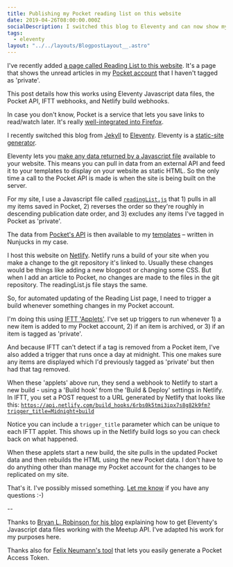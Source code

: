 ```yaml
---
title: Publishing my Pocket reading list on this website
date: 2019-04-26T08:00:00.000Z
socialDescription: I switched this blog to Eleventy and can now show my Pocket reading list on it
tags:
  - eleventy
layout: "../../layouts/BlogpostLayout__.astro"
---
```

I've recently added [a page called Reading List to this website](/reading-list). It's a page that shows the unread articles in my [Pocket account](https://getpocket.com/) that I haven't tagged as 'private'.

This post details how this works using Eleventy Javascript data files, the Pocket API, IFTT webhooks, and Netlify build webhooks.

In case you don't know, Pocket is a service that lets you save links to read/watch later. It's really [well-integrated into Firefox](https://support.mozilla.org/en-US/kb/save-web-pages-later-pocket-firefox).

I recently switched this blog from [Jekyll](https://jekyllrb.com) to [Eleventy](https://www.11ty.io). Eleventy is a [static-site generator](https://indieweb.org/static_site_generator).

Eleventy lets you [make any data returned by a Javascript file](https://www.11ty.io/docs/data-js/) available to your website. This means you can pull in data from an external API and feed it to your templates to display on your website as static HTML. So the only time a call to the Pocket API is made is when the site is being built on the server.

For my site, I use a Javascript file called [`readingList.js`](https://github.com/edjw/edjw-blog/blob/master/_data/readingList.js) that 1) pulls in all my items saved in Pocket, 2) reverses the order so they're roughly in descending publication date order, and 3) excludes any items I've tagged in Pocket as 'private'.

The data from [Pocket's API](https://getpocket.com/developer/docs/v3/retrieve) is then available to my [templates](https://github.com/edjw/edjw-blog/blob/master/_includes/layouts/reading-list.njk) – written in Nunjucks in my case.

I host this website on [Netlify](https://www.netlify.com). Netlify runs a build of your site when you make a change to the git repository it's linked to. Usually these changes would be things like adding a new blogpost or changing some CSS. But when I add an article to Pocket, no changes are made to the files in the git repository. The readingList.js file stays the same.

So, for automated updating of the Reading List page, I need to trigger a build whenever something changes in my Pocket account.

I'm doing this using [IFTT 'Applets'](https://ifttt.com). I've set up triggers to run whenever 1) a new item is added to my Pocket account, 2) if an item is archived, or 3) if an item is tagged as 'private'.

And because IFTT can't detect if a tag is removed from a Pocket item, I've also added a trigger that runs once a day at midnight. This one makes sure any items are displayed which I'd previously tagged as 'private' but then had that tag removed.

When these 'applets' above run, they send a webhook to Netlify to start a new build - using a 'Build hook' from the 'Build & Deploy' settings in Netlify. In IFTT, you set a POST request to a URL generated by Netlify that looks like this: <code>https://api.netlify.com/build_hooks/6rbs0k5tmi3ipx7s8g82k9fm?trigger_title=Midnight+build</code>

Notice you can include a `trigger_title` parameter which can be unique to each IFTT applet. This shows up in the Netlify build logs so you can check back on what happened.

When these applets start a new build, the site pulls in the updated Pocket data and then rebuilds the HTML using the new Pocket data. I don't have to do anything other than manage my Pocket account for the changes to be replicated on my site.

That's it. I've possibly missed something. [Let me know](https://twitter.com/_edjw) if you have any questions :-)

\--

Thanks to [Bryan L. Robinson for his blog](https://bryanlrobinson.com/blog/2019/04/02/using-eleventys-javascript-data-files) explaining how to get Eleventy's Javascript data files working with the Meetup API. I've adapted his work for my purposes here.

Thanks also for [Felix Neumann's tool](https://reader.fxneumann.de/plugins/oneclickpocket/auth.php) that lets you easily generate a Pocket Access Token.
